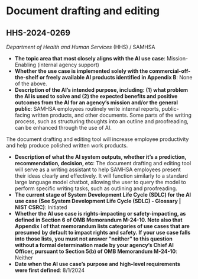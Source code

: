 # Document drafting and editing
## HHS-2024-0269
_Department of Health and Human Services_ (HHS) / SAMHSA


+ **The topic area that most closely aligns with the AI use case**: Mission-Enabling (internal agency support)
+ **Whether the use case is implemented solely with the commercial-off-the-shelf or freely available AI products identified in Appendix B**: None of the above.
+ **Description of the AI’s intended purpose, including: (1) what problem the AI is used to solve and (2) the expected benefits and positive outcomes from the AI for an agency’s mission and/or the general public**: SAMHSA employees routinely write internal reports, public-facing written products, and other documents. Some parts of the writing process, such as structuring thoughts into an outline and proofreading, can be enhanced through the use of AI.

The document drafting and editing tool will increase employee productivity and help produce polished written work products.
+ **Description of what the AI system outputs, whether it’s a prediction, recommendation, decision, etc**: The document drafting and editing tool will serve as a writing assistant to help SAMHSA employees present their ideas clearly and effectively. It will function similarly to a standard large language model chatbot, allowing the user to query the model to perform specific writing tasks, such as outlining and proofreading.
+ **The current stage of System Development Life Cycle (SDLC) for the AI use case (See System Development Life Cycle (SDLC) - Glossary | NIST CSRC)**: Initiated
+ **Whether the AI use case is rights-impacting or safety-impacting, as defined in Section 6 of OMB Memorandum M-24-10. Note also that Appendix I of that memorandum lists categories of use cases that are presumed by default to impact rights and safety. If your use case falls into those lists, you must not answer “neither” to this question without a formal determination made by your agency’s Chief AI Officer, pursuant to Section 5(b) of OMB Memorandum M-24-10**: Neither
+ **Date when the AI use case’s purpose and high-level requirements were first defined**: 8/1/2024